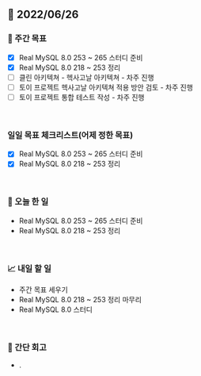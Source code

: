 ## 📅 2022/06/26


### 👏 주간 목표

- [x] Real MySQL 8.0 253 ~ 265 스터디 준비
- [x] Real MySQL 8.0 218 ~ 253 정리
- [ ] 클린 아키텍쳐 - 헥사고날 아키텍쳐 - 차주 진행
- [ ] 토이 프로젝트 헥사고날 아키텍쳐 적용 방안 검토 - 차주 진행
- [ ] 토이 프로젝트 통합 테스트 작성 - 차주 진행

<br/>

### 일일 목표 체크리스트(어제 정한 목표)

- [x] Real MySQL 8.0 253 ~ 265 스터디 준비
- [x] Real MySQL 8.0 218 ~ 253 정리

<br/>

### 💯 오늘 한 일

- Real MySQL 8.0 253 ~ 265 스터디 준비
- Real MySQL 8.0 218 ~ 253 정리

<br/>

### 📈 내일 할 일

- 주간 목표 세우기
- Real MySQL 8.0 218 ~ 253 정리 마무리
- Real MySQL 8.0 스터디

<br/>

### 🤔 간단 회고

- .




 




 








